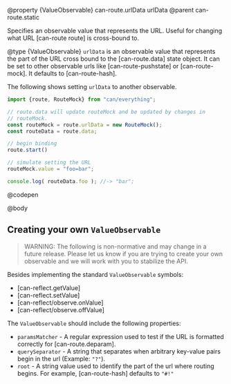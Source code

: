 @property {ValueObservable} can-route.urlData urlData
@parent can-route.static

Specifies an observable value that represents the URL. Useful for changing
what URL [can-route route] is cross-bound to.

@type {ValueObservable} `urlData` is an observable value that represents the part of the URL cross bound to the [can-route.data] state object.  It can be set to other observable urls like [can-route-pushstate] or [can-route-mock]. It defaults to [can-route-hash].

  The following shows setting `urlData` to another observable.

  ```js
  import {route, RouteMock} from "can/everything";

  // route.data will update routeMock and be updated by changes in
  // routeMock.
  const routeMock = route.urlData = new RouteMock();
  const routeData = route.data;

  // begin binding
  route.start()

  // simulate setting the URL
  routeMock.value = "foo=bar";

  console.log( routeData.foo ); //-> "bar";
  ```
  @codepen

@body

## Creating your own `ValueObservable`

> WARNING: The following is non-normative and may change in a
> future release.  Please let us know if you are trying to create your own
> observable and we will work with you to stabilize the API.

Besides implementing the standard `ValueObservable` symbols:

- [can-reflect.getValue]
- [can-reflect.setValue]
- [can-reflect/observe.onValue]
- [can-reflect/observe.offValue]

The `ValueObservable` should include the following properties:

- `paramsMatcher` - A regular expression used to test if the URL is formatted correctly for [can-route.deparam].
- `querySeparator` - A string that separates when arbitrary key-value pairs begin in the url (Example: `"?"`).
- `root` - A string value used to identify the part of the url where routing begins.  For example, [can-route-hash] defaults to `"#!"`
